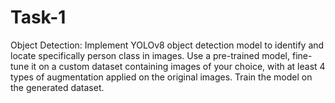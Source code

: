 # Task-1
Object Detection: Implement YOLOv8 object detection model to identify and locate specifically person class in images. Use a pre-trained model, fine-tune it on a custom dataset containing images of your choice, with at least 4 types of augmentation applied on the original images. Train the model on the generated dataset.
